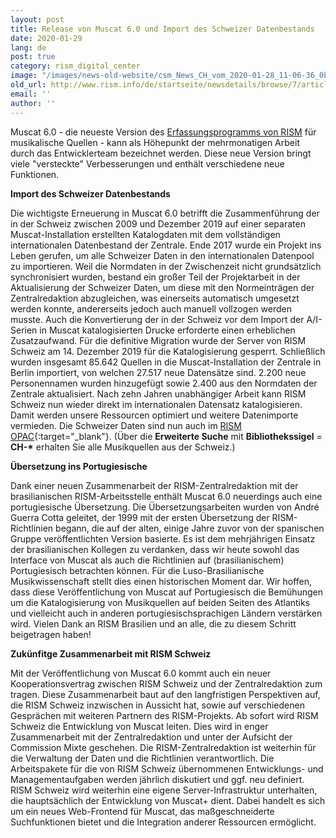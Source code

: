 ```yaml
---
layout: post
title: Release von Muscat 6.0 und Import des Schweizer Datenbestands
date: 2020-01-29
lang: de
post: true
category: rism_digital_center
image: "/images/news-old-website/csm_News_CH_vom_2020-01-28_11-06-36_0b38e1efba.png"
old_url: http://www.rism.info/de/startseite/newsdetails/browse/7/article/64/release-of-muscat-60-and-import-of-the-swiss-dataset.html
email: ''
author: ''
---
```


Muscat 6.0 - die neueste Version des [Erfassungsprogramms von RISM](/community/muscat.html) für musikalische Quellen - kann als Höhepunkt der mehrmonatigen Arbeit durch das Entwicklerteam bezeichnet werden. Diese neue Version bringt viele "versteckte" Verbesserungen und enthält verschiedene neue Funktionen.

**Import des Schweizer Datenbestands**

Die wichtigste Erneuerung in Muscat 6.0 betrifft die Zusammenführung der in der Schweiz zwischen 2009 und Dezember 2019 auf einer separaten Muscat-Installation erstellten Katalogdaten mit dem vollständigen internationalen Datenbestand der Zentrale. Ende 2017 wurde ein Projekt ins Leben gerufen, um alle Schweizer Daten in den internationalen Datenpool zu importieren. Weil die Normdaten in der Zwischenzeit nicht grundsätzlich synchronisiert wurden, bestand ein großer Teil der Projektarbeit in der Aktualisierung der Schweizer Daten, um diese mit den Normeinträgen der Zentralredaktion abzugleichen, was einerseits automatisch umgesetzt werden konnte, andererseits jedoch auch manuell vollzogen werden musste. Auch die Konvertierung der in der Schweiz vor dem Import der A/I-Serien in Muscat katalogisierten Drucke erforderte einen erheblichen Zusatzaufwand. Für die definitive Migration wurde der Server von RISM Schweiz am 14. Dezember 2019 für die Katalogisierung gesperrt. Schließlich wurden insgesamt 85.642 Quellen in die Muscat-Installation der Zentrale in Berlin importiert, von welchen 27.517 neue Datensätze sind. 2.200 neue Personennamen wurden hinzugefügt sowie 2.400 aus den Normdaten der Zentrale aktualisiert. Nach zehn Jahren unabhängiger Arbeit kann RISM Schweiz nun wieder direkt im internationalen Datensatz katalogisieren. Damit werden unsere Ressourcen optimiert und weitere Datenimporte vermieden. Die Schweizer Daten sind nun auch im [RISM OPAC](https://opac.rism.info/metaopac/start.do?View=rism&SearchType=2&Language=de){:target="_blank"}. (Über die **Erweiterte Suche** mit **Bibliothekssigel** = **CH-\*** erhalten Sie alle Musikquellen aus der Schweiz.)

**Übersetzung ins Portugiesische**

Dank einer neuen Zusammenarbeit der RISM-Zentralredaktion mit der brasilianischen RISM-Arbeitsstelle enthält Muscat 6.0 neuerdings auch eine portugiesische Übersetzung. Die Übersetzungsarbeiten wurden von André Guerra Cotta geleitet, der 1999 mit der ersten Übersetzung der RISM-Richtlinien begann, die auf der alten, einige Jahre zuvor von der spanischen Gruppe veröffentlichten Version basierte. Es ist dem mehrjährigen Einsatz der brasilianischen Kollegen zu verdanken, dass wir heute sowohl das Interface von Muscat als auch die Richtlinien auf (brasilianischem) Portugiesisch betrachten können. Für die Luso-Brasilianische Musikwissenschaft stellt dies einen historischen Moment dar. Wir hoffen, dass diese Veröffentlichung von Muscat auf Portugiesisch die Bemühungen um die Katalogisierung von Musikquellen auf beiden Seiten des Atlantiks und vielleicht auch in anderen portugiesischsprachigen Ländern verstärken wird. Vielen Dank an RISM Brasilien und an alle, die zu diesem Schritt beigetragen haben!


**Zukünfitge Zusammenarbeit mit RISM Schweiz**

Mit der Veröffentlichung von Muscat 6.0 kommt auch ein neuer Kooperationsvertrag zwischen RISM Schweiz und der Zentralredaktion zum tragen. Diese Zusammenarbeit baut auf den langfristigen Perspektiven auf, die RISM Schweiz inzwischen in Aussicht hat, sowie auf verschiedenen Gesprächen mit weiteren Partnern des RISM-Projekts. Ab sofort wird RISM Schweiz die Entwicklung von Muscat leiten. Dies wird in enger Zusammenarbeit mit der Zentralredaktion und unter der Aufsicht der Commission Mixte geschehen. Die RISM-Zentralredaktion ist weiterhin für die Verwaltung der Daten und die Richtlinien verantwortlich. Die Arbeitspakete für die von RISM Schweiz übernommenen Entwicklungs- und Managementaufgaben werden jährlich diskutiert und ggf. neu definiert. RISM Schweiz wird weiterhin eine eigene Server-Infrastruktur unterhalten, die hauptsächlich der Entwicklung von Muscat+ dient. Dabei handelt es sich um ein neues Web-Frontend für Muscat, das maßgeschneiderte Suchfunktionen bietet und die Integration anderer Ressourcen ermöglicht.